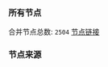 ### 所有节点
合并节点总数: `2504`
[节点链接](https://raw.githubusercontent.com/rzhy1/11/master/sub/sub_merge_base64.txt)

### 节点来源